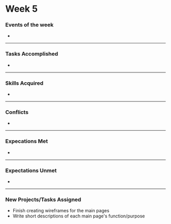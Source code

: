 # Week 5

### Events of the week
- 

------------------

### Tasks Accomplished
- 

------------------

### Skills Acquired
- 

------------------

### Conflicts
- 

------------------

### Expecations Met
- 

------------------

### Expectations Unmet
- 

------------------

### New Projects/Tasks Assigned
- Finish creating wireframes for the main pages
- Write short descriptions of each main page's function/purpose